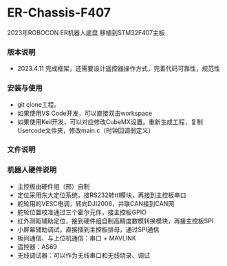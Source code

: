 # ER-Chassis-F407
2023年ROBOCON ER机器人底盘 移植到STM32F407主板

### 版本说明
- 2023.4.11 完成框架，还需要设计遥控器操作方式，完善代码可靠性，规范性

### 安装与使用
- git clone工程。
- 如果使用VS Code开发，可以直接双击workspace
- 如果使用Keil开发，可以对应修改CubeMX设置。重新生成工程，复制Usercode文件夹，修改main.c（时钟回调弱定义）

### 文件说明

### 机器人硬件说明
- 主控板由硬件组（邢）自制
- 定位采用东大定位系统，接RS232转ttl模块，再接到主控板串口
- 舵轮用的VESC电调，转向DJI2006，并联CAN接到CAN网
- 舵轮位置校准通过三个霍尔元件，接主控板GPIO
- 红外测距辅助定位，接到硬件组自制高精度数模转换模块，再接主控板SPI
- 小屏幕辅助调试，直接插到主控板排母，通过SPI通信
- 板间通信、与上位机通信：串口 + MAVLINK
- 遥控器：AS69
- 无线调试器：可以作为无线串口和无线烧录、调试
